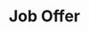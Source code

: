 ---
title: Job Offer
client_logo: /assets/images/proposals/meterinsight_logo.png
password: Dom
pricing:
  footer: |
    **For MeterInsight, we suggest to start with the 10 hours/week sprint package** for start of the project and scale up when more executionally heavy tasks are required (content generation, sales, etc.).
ready_to_start:
  mail_address: "caspar@double-agency.com"
  call_button_link: "https://calendly.com/double-caspar"
  person_image: /assets/images/proposals/caspar_image.png
  person_name_image: /assets/images/proposals/caspar_name.png
  person_name: Caspar Lusink
  person_title: Project Lead
footer:
  mail_address: "caspar@double-agency.com"
  call_button_link: "https://calendly.com/double-caspar"
  person_image: /assets/images/proposals/caspar_large.png
  person_name_image: /assets/images/proposals/caspar_name.png
  person_name: Caspar Lusink
  person_title: Agency Director
sections:
- title: Situation
  blocks:
    - type: text
      data: 
        body: |
          MeterInsight builds bespoke data science solutions on their no-code platform TimeSeriesXL, together with partnered data science consultancies. These solutions, like LeakInsight and EnergyInsight, can be re-used and sold to any other interested party.

          In 2021, MeterInsight wishes to increase the number of customers serviced through TimeSeriesXL, as well as their existing solutions. To reach these results, they need to scale up the sales and marketing efforts and to bring their business to the next stage of maturity.
          
          MeterInsight is looking for a partner that can help position the brand and scale up their marketing and sales operations. Double is the right long-term partner to assist the current team in growing MeterInsight into an internationally recognized brand.

- title: Strategy
  blocks:
    - type: text
      data: 
        body: |
          To pave the way for national and later international expansion, we need to find scalable ways to reach and convert (1) customers for the existing solutions in their respective industries and (2) data science and consultancy partners to build and sell more solutions.

          While the MeterInsight brand is getting a make-over by Studio Rocket Power, we can already start designing the strategies and infrastructure to grow.
    - type: text
      data: 
        type: lead
        body: |
          We separated this into three workstreams:

    - type: list1
      data:
        items:
          - title: Brand positioning
            body: |
              In order to tell a straight story to our clients and partners, we need to revise our communication strategy to position the brands clear and strong.
          - title: Inbound Marketing
            body: |
              Generate a steady inbound lead stream and claim an authority position in the market.
          - title: Outbound & sales process
            body: |
              Set up outbound sales processes for TimeSeriesXL and apps.

- title: Workstreams
  blocks:
    - type: text
      data:
        body: |
          ### 1. Brand positioning
              
          We will create a fitting communication strategy that resonates with our audiences, by writing separate story angles for our different target audiences. Together we can structure these into one coherent story.

          Besides creating the main message, we will (re)write the copy for the website, emails and other necessary (sales) assets.

          While working on the positioning and communication we can collaborate with the branding agency to get the message and visual identity well aligned. 

          <br>
          ### 2. Inbound Marketing

          Once the TimeSeriesXL and other brands have successfully been positioned, we will identify best-performing inbound marketing channels to create a predictable lead flow. 
              
          Possible channels to test:
    - type: list2
      data:
        items:
          - title: Google Search Ads (PPC)
          - title: Content Marketing
          - title: PR
          - title: Social media marketing
          - title: Retargeting campaigns
          - title: LinkedIn Ads
    - type: text
      data:
        body: |
          Besides opening these channels, we can help create and distribute thought leadership content to gain a better authority and greater inbound lead flow.

          <br>
          ### 3. Outbound & sales process
          To compliment the inbound process, we can assist in the outbound lead generation and create a oiled sales machine:
    - type: list2
      data:
        type: numbers
        items:
          - title: Prospecting of new leads and outsourcing/automation
          - title: Set up a CRM system to structure sales process
          - title: Divide sales tasks and train sales reps
          - title: Create necessary assets and sales copy


---